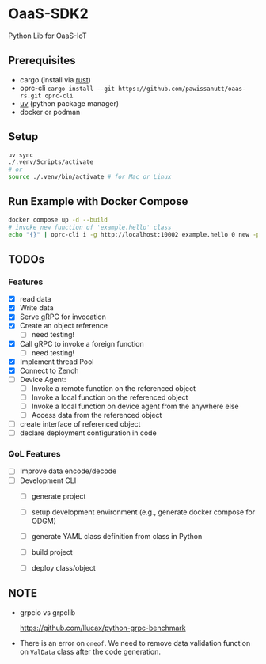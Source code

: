 # OaaS-SDK2

Python Lib for OaaS-IoT

## Prerequisites
- cargo (install via [rust](https://rustup.rs/))
- oprc-cli `cargo install --git https://github.com/pawissanutt/oaas-rs.git oprc-cli`
- [uv](https://github.com/astral-sh/uv) (python package manager)
- docker or podman

## Setup

```bash
uv sync
./.venv/Scripts/activate
# or
source ./.venv/bin/activate # for Mac or Linux 
```

## Run Example with Docker Compose

```bash
docker compose up -d --build
# invoke new function of 'example.hello' class
echo "{}" | oprc-cli i -g http://localhost:10002 example.hello 0 new -p -
```

## TODOs



### Features

- [x] read data  
- [x] Write data  
- [x] Serve gRPC for invocation  
- [x] Create an object reference  
    - [ ] need testing!
- [x] Call gRPC to invoke a foreign function 
    - [ ] need testing!
- [x] Implement thread Pool  
- [x] Connect to Zenoh  
- [ ] Device Agent:  
    - [ ] Invoke a remote function on the referenced object  
    - [ ] Invoke a local function on the referenced object  
    - [ ] Invoke a local function on device agent from the anywhere else  
    - [ ] Access data from the referenced object  

- [ ] create interface of referenced object 
- [ ] declare deployment configuration in code

### QoL Features
- [ ] Improve data encode/decode
- [ ] Development CLI
    - [ ] generate project
    - [ ] setup development environment (e.g., generate docker compose for ODGM)
    - [ ] generate YAML class definition from class in Python 
    - [ ] build project
    - [ ] deploy class/object


## NOTE

- grpcio vs grpclib

    https://github.com/llucax/python-grpc-benchmark

- There is an error on `oneof`. We need to remove data validation function on `ValData` class after the code generation.